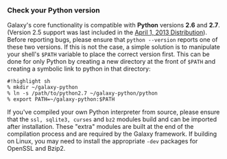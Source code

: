 ### Check your Python version

Galaxy's core functionality is compatible with **Python** versions **2.6** and **2.7**. (Version 2.5 support was last included in the [April 1, 2013 Distribution](/DevNewsBriefs/2013_04_01.md#python_25_support_ending_soon)). Before reporting bugs, please ensure that `python --version` reports one of these two versions. If this is not the case, a simple solution is to manipulate your shell's `$PATH` variable to place the correct version first. This can be done for only Python by creating a new directory at the front of `$PATH` and creating a symbolic link to python in that directory: 

```
#!highlight sh
% mkdir ~/galaxy-python
% ln -s /path/to/python2.7 ~/galaxy-python/python
% export PATH=~/galaxy-python:$PATH
```


If you've compiled your own Python interpreter from source, please ensure that the `ssl, sqlite3, curses` and `bz2` modules build and can be imported after installation.  These "extra" modules are built at the end of the compilation process and are required by the Galaxy framework.  If building on Linux, you may need to install the appropriate `-dev` packages for OpenSSL and Bzip2.
